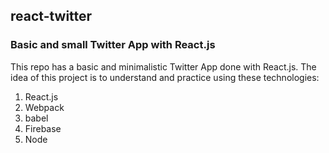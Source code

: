 ## react-twitter
### Basic and small Twitter App with React.js

This repo has a basic and minimalistic Twitter App done with React.js. The idea of this project is to understand and practice using these technologies:

1. React.js
2. Webpack
3. babel
4. Firebase
5. Node
